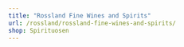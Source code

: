 ```yaml
---
title: "Rossland Fine Wines and Spirits"
url: /rossland/rossland-fine-wines-and-spirits/
shop: Spirituosen
---
```

